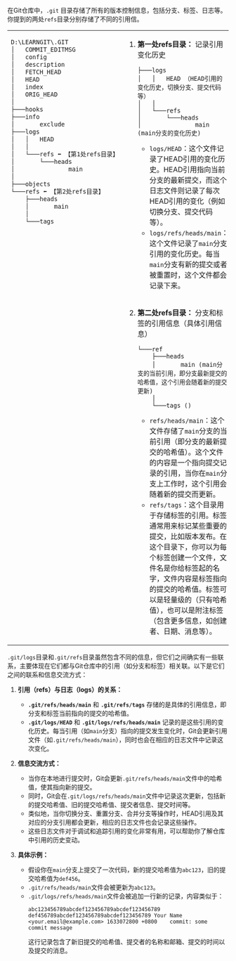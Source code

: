 在Git仓库中，`.git` 目录存储了所有的版本控制信息，包括分支、标签、日志等。你提到的两处`refs`目录分别存储了不同的引用信。

<table><tr><td rowspan='2' style='vertical-align:top; width:300px;'>

```cmd
D:\LEARNGIT\.GIT
│   COMMIT_EDITMSG
│   config
│   description
│   FETCH_HEAD
│   HEAD
│   index
│   ORIG_HEAD
│
├───hooks
├───info
│       exclude
├───logs
│   │   HEAD
│   │
│   └───refs ⬅ 【第1处refs目录】
│       └───heads
│               main
│
├───objects
└───refs ⬅ 【第2处refs目录】
    ├───heads
    │       main
    │
    └───tags
```

</td><td style='vertical-align:top;'>

1. **第一处refs目录：** 记录引用变化历史


   ```
   ├───logs
   │   │   HEAD （HEAD引用的变化历史，切换分支、提交代码等）
   │   │
   │   └───refs
   │       └───heads
   │               main (main分支的变化历史)
   ```

   - `logs/HEAD`：这个文件记录了HEAD引用的变化历史。HEAD引用指向当前分支的最新提交，而这个日志文件则记录了每次HEAD引用的变化（例如切换分支、提交代码等）。
   - `logs/refs/heads/main`：这个文件记录了`main`分支引用的变化历史。每当`main`分支有新的提交或者被重置时，这个文件都会记录下来。


</td></tr><tr><td style='vertical-align:top;'>

2. **第二处refs目录：** 分支和标签的引用信息（具体引用信息）

   ```
   └───ref
       ├───heads
       │       main (main分支的当前引用，即分支最新提交的哈希值，这个引用会随着新的提交更新)
       │
       └───tags ()
   ```


   - `refs/heads/main`：这个文件存储了`main`分支的当前引用（即分支的最新提交的哈希值）。这个文件的内容是一个指向提交记录的引用，当你在`main`分支上工作时，这个引用会随着新的提交而更新。
   - `refs/tags`：这个目录用于存储标签的引用。标签通常用来标记某些重要的提交，比如版本发布。在这个目录下，你可以为每个标签创建一个文件，文件名是你给标签起的名字，文件内容是标签指向的提交的哈希值。标签可以是轻量级的（只有哈希值），也可以是附注标签（包含更多信息，如创建者、日期、消息等）。


</td></tr></table>

`.git/logs`目录和`.git/refs`目录虽然包含不同的信息，但它们之间确实有一些联系，主要体现在它们都与Git仓库中的引用（如分支和标签）相关联。以下是它们之间的联系和信息交流方式：

1. **引用（refs）与日志（logs）的关系：**
   - **`.git/refs/heads/main`** 和 **`.git/refs/tags`** 存储的是具体的引用信息，即分支和标签当前指向的提交的哈希值。
   - **`.git/logs/HEAD`** 和 **`.git/logs/refs/heads/main`** 记录的是这些引用的变化历史。每当引用（如`main`分支）指向的提交发生变化时，Git会更新引用文件（如`.git/refs/heads/main`），同时也会在相应的日志文件中记录这次变化。

2. **信息交流方式：**
   - 当你在本地进行提交时，Git会更新`.git/refs/heads/main`文件中的哈希值，使其指向新的提交。
   - 同时，Git会在`.git/logs/refs/heads/main`文件中记录这次更新，包括新的提交哈希值、旧的提交哈希值、提交者信息、提交时间等。
   - 类似地，当你切换分支、重置分支、合并分支等操作时，HEAD引用及其对应的分支引用都会更新，相应的日志文件也会记录这些操作。
   - 这些日志文件对于调试和追踪引用的变化非常有用，可以帮助你了解仓库中引用的历史变动。

3. **具体示例：**
   - 假设你在`main`分支上提交了一次代码，新的提交哈希值为`abc123`，旧的提交哈希值为`def456`。
   - `.git/refs/heads/main`文件会被更新为`abc123`。
   - `.git/logs/refs/heads/main`文件会被追加一行新的记录，内容类似于：
     ```
     abc123456789abcdef123456789abcdef123456789 def456789abcdef123456789abcdef123456789 Your Name <your.email@example.com> 1633072800 +0800    commit: some commit message
     ```
     这行记录包含了新旧提交的哈希值、提交者的名称和邮箱、提交的时间以及提交的消息。